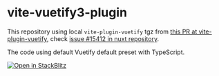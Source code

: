 # vite-vuetify3-plugin

This repository using local `vite-plugin-vuetify` tgz from [this PR at vite-plugin-vuetify](https://github.com/vuetifyjs/vuetify-loader/pull/332), check [issue #15412 in nuxt repository](https://github.com/nuxt/nuxt/issues/15412).

The code using default Vuetify default preset with TypeScript.

[![Open in StackBlitz](https://developer.stackblitz.com/img/open_in_stackblitz.svg)](https://stackblitz.com/github/userquin/vite-vuetify3-plugin)

